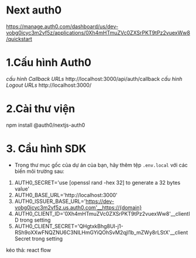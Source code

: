 # Next auth0

https://manage.auth0.com/dashboard/us/dev-vobg0icyc3m2vf5z/applications/0Xh4mHTmuZVc0ZXSrPKT9tPz2vuexWw8/quickstart

# 1.Cấu hình Auth0

_cấu hình Callback URLs_
http://localhost:3000/api/auth/callback
_cấu hình Logout URLs_
http://localhost:3000/

# 2.Cài thư viện

npm install @auth0/nextjs-auth0

# 3. Cầu hình SDK

- Trong thư mục gốc của dự án của bạn, hãy thêm tệp `.env.local` với các biến môi trường sau:

1. AUTH0_SECRET='use [openssl rand -hex 32] to generate a 32 bytes value'
2. AUTH0_BASE_URL='http://localhost:3000'
3. AUTH0_ISSUER_BASE_URL='https://dev-vobg0icyc3m2vf5z.us.auth0.com'__https://{domain}
4. AUTH0_CLIENT_ID='0Xh4mHTmuZVc0ZXSrPKT9tPz2vuexWw8'\_\_clientID trong setting
5. AUTH0_CLIENT_SECRET='QHgtxkBhg8UI-j1-RSh9oXXwFNQZNU6C3NILHmGYiQOhSvM2qjI1b_mZWy8rLStX'\_\_clientSecret trong setting

kéo thả: react flow

